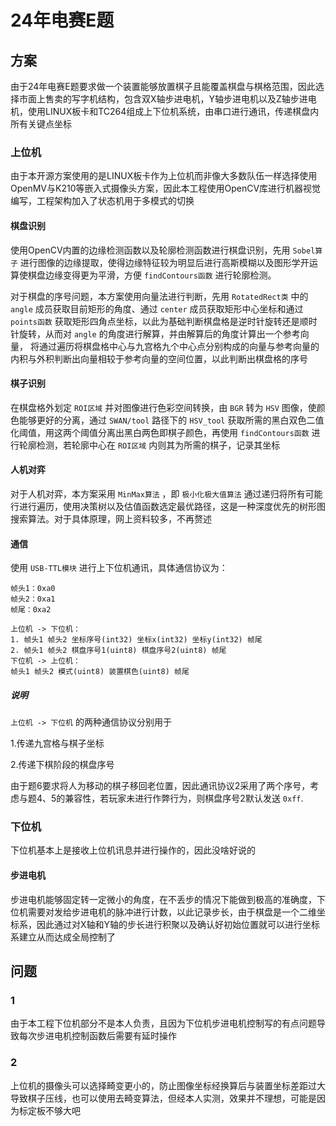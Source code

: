 # 24年电赛E题

## 方案
由于24年电赛E题要求做一个装置能够放置棋子且能覆盖棋盘与棋格范围，因此选择市面上售卖的写字机结构，包含双X轴步进电机，Y轴步进电机以及Z轴步进电机，使用LINUX板卡和TC264组成上下位机系统，由串口进行通讯，传递棋盘内所有关键点坐标
### 上位机
由于本开源方案使用的是LINUX板卡作为上位机而非像大多数队伍一样选择使用OpenMV与K210等嵌入式摄像头方案，因此本工程使用OpenCV库进行机器视觉编写，工程架构加入了状态机用于多模式的切换
#### 棋盘识别
使用OpenCV内置的边缘检测函数以及轮廓检测函数进行棋盘识别，先用 `Sobel算子` 进行图像的边缘提取，使得边缘特征较为明显后进行高斯模糊以及图形学开运算使棋盘边缘变得更为平滑，方便 `findContours函数` 进行轮廓检测。

对于棋盘的序号问题，本方案使用向量法进行判断，先用 `RotatedRect类` 中的 `angle` 成员获取目前矩形的角度、通过 `center` 成员获取矩形中心坐标和通过 `points函数` 获取矩形四角点坐标，以此为基础判断棋盘格是逆时针旋转还是顺时针旋转，从而对 `angle` 的角度进行解算，并由解算后的角度计算出一个参考向量，
将通过遍历将棋盘格中心与九宫格九个中心点分别构成的向量与参考向量的内积与外积判断出向量相较于参考向量的空间位置，以此判断出棋盘格的序号
#### 棋子识别
在棋盘格外划定 `ROI区域` 并对图像进行色彩空间转换，由 `BGR` 转为 `HSV` 图像，使颜色能够更好的分离，通过 `SWAN/tool` 路径下的 `HSV_tool` 获取所需的黑白双色二值化阈值，用这两个阈值分离出黑白两色即棋子颜色，再使用 `findContours函数` 进行轮廓检测，若轮廓中心在 `ROI区域` 内则其为所需的棋子，记录其坐标
#### 人机对弈
对于人机对弈，本方案采用 `MinMax算法` ，即 `极小化极大值算法` 通过递归将所有可能行进行遍历，使用决策树以及估值函数选定最优路径，这是一种深度优先的树形图搜索算法。对于具体原理，网上资料较多，不再赘述
#### 通信
使用 `USB-TTL模块` 进行上下位机通讯，具体通信协议为：

```
帧头1：0xa0
帧头2：0xa1
帧尾：0xa2

上位机 -> 下位机：
1. 帧头1 帧头2 坐标序号(int32) 坐标x(int32) 坐标y(int32) 帧尾
2. 帧头1 帧头2 棋盘序号1(uint8) 棋盘序号2(uint8) 帧尾
下位机 -> 上位机：
帧头1 帧头2 模式(uint8) 装置棋色(uint8) 帧尾
```
##### 说明
`上位机 -> 下位机` 的两种通信协议分别用于 

1.传递九宫格与棋子坐标

2.传递下棋阶段的棋盘序号

由于题6要求将人为移动的棋子移回老位置，因此通讯协议2采用了两个序号，考虑与题4、5的兼容性，若玩家未进行作弊行为，则棋盘序号2默认发送 `0xff`.

### 下位机
下位机基本上是接收上位机讯息并进行操作的，因此没啥好说的
#### 步进电机
步进电机能够固定转一定微小的角度，在不丢步的情况下能做到极高的准确度，下位机需要对发给步进电机的脉冲进行计数，以此记录步长，由于棋盘是一个二维坐标系，因此通过对X轴和Y轴的步长进行积聚以及确认好初始位置就可以进行坐标系建立从而达成全局控制了

## 问题
### 1
由于本工程下位机部分不是本人负责，且因为下位机步进电机控制写的有点问题导致每次步进电机控制函数后需要有延时操作
### 2 
上位机的摄像头可以选择畸变更小的，防止图像坐标经换算后与装置坐标差距过大导致棋子压线，也可以使用去畸变算法，但经本人实测，效果并不理想，可能是因为标定板不够大吧


